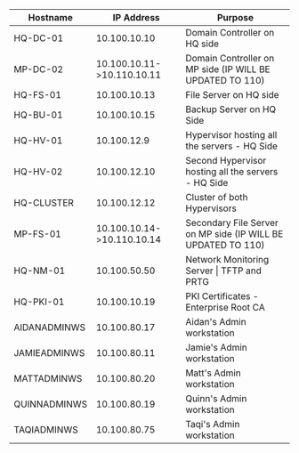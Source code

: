 
| Hostname     | IP Address                 | Purpose                                                      |
| ------------ | -------------------------- | ------------------------------------------------------------ |
| HQ-DC-01     | 10.100.10.10               | Domain Controller on HQ side                                 |
| MP-DC-02     | 10.100.10.11->10.110.10.11 | Domain Controller on MP side (IP WILL BE UPDATED TO 110)     |
| HQ-FS-01     | 10.100.10.13               | File Server on HQ side                                       |
| HQ-BU-01     | 10.100.10.15               | Backup Server on HQ Side                                     |
| HQ-HV-01     | 10.100.12.9                | Hypervisor hosting all the servers - HQ Side                 |
| HQ-HV-02     | 10.100.12.10               | Second Hypervisor hosting all the servers - HQ Side          |
| HQ-CLUSTER   | 10.100.12.12               | Cluster of both Hypervisors                                  |
| MP-FS-01     | 10.100.10.14->10.110.10.14 | Secondary File Server on MP side (IP WILL BE UPDATED TO 110) |
| HQ-NM-01     | 10.100.50.50               | Network Monitoring Server \| TFTP and PRTG                   |
| HQ-PKI-01    | 10.100.10.19               | PKI Certificates - Enterprise Root CA                        |
| AIDANADMINWS | 10.100.80.17               | Aidan's Admin workstation                                    |
| JAMIEADMINWS | 10.100.80.11               | Jamie's Admin workstation                                    |
| MATTADMINWS  | 10.100.80.20               | Matt's Admin workstation                                     |
| QUINNADMINWS | 10.100.80.19               | Quinn's Admin workstation                                    |
| TAQIADMINWS  | 10.100.80.75               | Taqi's Admin workstation                                     |
